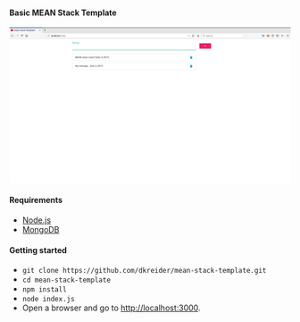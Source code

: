 #### Basic MEAN Stack Template
![MEAN stack pic](assets/mean-stack.png)

#### Requirements
- [Node.js](https://nodejs.org/)
- [MongoDB](https://www.mongodb.org/)

#### Getting started
- `git clone https://github.com/dkreider/mean-stack-template.git`
- `cd mean-stack-template`
- `npm install`
- `node index.js`
- Open a browser and go to [http://localhost:3000](http://localhost:3000).